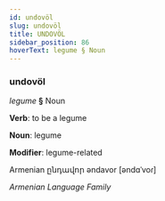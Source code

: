 ```yaml
---
id: undovöl
slug: undovöl
title: UNDOVÖL
sidebar_position: 86
hoverText: legume § Noun
---
```


### undovöl

*legume* **§** Noun

**Verb**: to be a legume

**Noun**: legume

**Modifier**: legume-related

Armenian ընդավոր əndavor [əndɑˈvoɾ]

*Armenian Language Family*